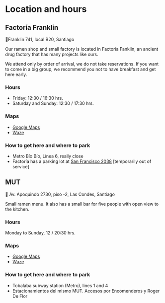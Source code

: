 # Location and hours

## Factoría Franklin

📍Franklin 741, local B20, Santiago

Our ramen shop and small factory is located in Factoría Fanklin, an ancient drug factory that has many projects like ours.

We attend only by order of arrival, we do not take reservations. If you want to come in a big group, we recommend you not to have breakfast and get here early.

### Hours

- Friday: 12:30 / 16:30 hrs.
- Saturday and Sunday: 12:30 / 17:30 hrs.

### Maps

- [Google Maps](https://maps.app.goo.gl/wvaB3fmgrUKCrKzy7)
- [Waze](waze://?ll=-33.4728439,-70.6430923&navigate=yes)

### How to get here and where to park

- Metro Bío Bío, Línea 6, really close
- Factoría has a parking lot at [San Francisco 2038](https://maps.app.goo.gl/Lgqmkhjei6zsHfDv9) [temporarily out of service]

## MUT

📍 Av. Apoquindo 2730, piso -2, Las Condes, Santiago

Small ramen menu. It also has a small bar for five people with open view to the kitchen.

### Hours

Monday to Sunday, 12 / 20:30 hrs.

### Maps

- [Google Maps](https://maps.app.goo.gl/YsvKtehdg6tZDyj37)
- [Waze](waze://?ll=-33.4176811,-70.6024588&navigate=yes)

### How to get here and where to park

- Tobalaba subway station (Metro), lines 1 and 4
- Estacionamientos del mismo MUT. Accesos por Encomenderos y Roger De Flor
